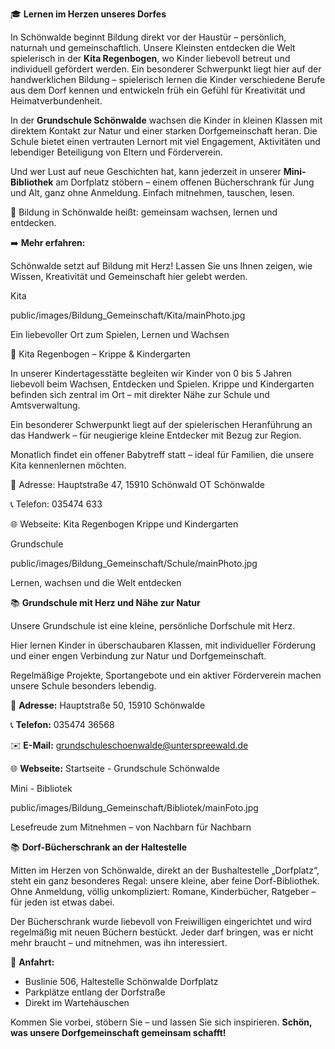 <!-- INTRO_TEXT_START -->
🎓 **Lernen im Herzen unseres Dorfes**

In Schönwalde beginnt Bildung direkt vor der Haustür – persönlich, naturnah und gemeinschaftlich. Unsere Kleinsten entdecken die Welt spielerisch in der **Kita Regenbogen**, wo Kinder liebevoll betreut und individuell gefördert werden. Ein besonderer Schwerpunkt liegt hier auf der handwerklichen Bildung – spielerisch lernen die Kinder verschiedene Berufe aus dem Dorf kennen und entwickeln früh ein Gefühl für Kreativität und Heimatverbundenheit.

In der **Grundschule Schönwalde** wachsen die Kinder in kleinen Klassen mit direktem Kontakt zur Natur und einer starken Dorfgemeinschaft heran. Die Schule bietet einen vertrauten Lernort mit viel Engagement, Aktivitäten und lebendiger Beteiligung von Eltern und Förderverein.

Und wer Lust auf neue Geschichten hat, kann jederzeit in unserer **Mini-Bibliothek** am Dorfplatz stöbern – einem offenen Bücherschrank für Jung und Alt, ganz ohne Anmeldung. Einfach mitnehmen, tauschen, lesen.

📖 Bildung in Schönwalde heißt: gemeinsam wachsen, lernen und entdecken.

➡️ **Mehr erfahren:**
<!-- INTRO_TEXT_END -->
<!-- SEPARATE_TEXT_START -->
 Schönwalde setzt auf Bildung mit Herz! Lassen Sie uns Ihnen zeigen, wie Wissen, Kreativität und Gemeinschaft hier gelebt werden.
<!-- SEPARATE_TEXT_END -->

<!-- KITA_NAME_START -->
Kita
<!-- KITA_NAME_END -->
<!-- KITA_PHOTO_START -->
public/images/Bildung_Gemeinschaft/Kita/mainPhoto.jpg
<!-- KITA_PHOTO_END -->
<!-- KITA_SLOGAN_START -->
Ein liebevoller Ort zum Spielen, Lernen und Wachsen
<!-- KITA_SLOGAN_END -->
<!-- KITA_TEXT_START -->
🎨 Kita Regenbogen – Krippe & Kindergarten 

In unserer Kindertagesstätte begleiten wir Kinder von 0 bis 5 Jahren liebevoll beim Wachsen, Entdecken und Spielen. Krippe und Kindergarten befinden sich zentral im Ort – mit direkter Nähe zur Schule und Amtsverwaltung.

Ein besonderer Schwerpunkt liegt auf der spielerischen Heranführung an das Handwerk – für neugierige kleine Entdecker mit Bezug zur Region.

Monatlich findet ein offener Babytreff statt – ideal für Familien, die unsere Kita kennenlernen möchten.

📍 Adresse: Hauptstraße 47, 15910 Schönwald OT Schönwalde 

📞 Telefon: 035474 633
 
🌐 Webseite: Kita Regenbogen Krippe und Kindergarten
<!-- KITA_TEXT_END -->

<!-- GRUNDSCHULE_NAME_START -->
Grundschule
<!-- GRUNDSCHULE_NAME_END -->
<!-- GRUNDSCHULE_PHOTO_START -->
public/images/Bildung_Gemeinschaft/Schule/mainPhoto.jpg
<!-- GRUNDSCHULE_PHOTO_END -->
<!-- GRUNDSCHULE_SLOGAN_START -->
Lernen, wachsen und die Welt entdecken
<!-- GRUNDSCHULE_SLOGAN_END -->
<!-- GRUNDSCHULE_TEXT_START -->
📚 **Grundschule mit Herz und Nähe zur Natur**

Unsere Grundschule ist eine kleine, persönliche Dorfschule mit Herz.

Hier lernen Kinder in überschaubaren Klassen, mit individueller Förderung und einer engen Verbindung zur Natur und Dorfgemeinschaft.

Regelmäßige Projekte, Sportangebote und ein aktiver Förderverein machen unsere Schule besonders lebendig.

📍 **Adresse:** Hauptstraße 50, 15910 Schönwalde

📞 **Telefon:** 035474 36568

✉️ **E-Mail:** grundschuleschoenwalde@unterspreewald.de

🌐 **Webseite:** Startseite - Grundschule Schönwalde
<!-- GRUNDSCHULE_TEXT_END -->

<!-- MINIBIBLIOTEK_NAME_START -->
Mini - Bibliotek
<!-- MINIBIBLIOTEK_NAME_END -->
<!-- MINIBIBLIOTEK_PHOTO_START -->
public/images/Bildung_Gemeinschaft/Bibliotek/mainFoto.jpg
<!-- MINIBIBLIOTEK_PHOTO_END -->
<!-- MINIBIBLIOTEK_SLOGAN_START -->
Lesefreude zum Mitnehmen – von Nachbarn für Nachbarn
<!-- MINIBIBLIOTEK_SLOGAN_END -->
<!-- MINIBIBLIOTEK_TEXT_START -->
📚 **Dorf-Bücherschrank an der Haltestelle**

Mitten im Herzen von Schönwalde, direkt an der Bushaltestelle „Dorfplatz“, steht ein ganz besonderes Regal: unsere kleine, aber feine Dorf-Bibliothek. Ohne Anmeldung, völlig unkompliziert: Romane, Kinderbücher, Ratgeber – für jeden ist etwas dabei.

Der Bücherschrank wurde liebevoll von Freiwilligen eingerichtet und wird regelmäßig mit neuen Büchern bestückt. Jeder darf bringen, was er nicht mehr braucht – und mitnehmen, was ihn interessiert.

📍 **Anfahrt:**
* Buslinie 506, Haltestelle Schönwalde Dorfplatz
* Parkplätze entlang der Dorfstraße
* Direkt im Wartehäuschen

Kommen Sie vorbei, stöbern Sie – und lassen Sie sich inspirieren.
**Schön, was unsere Dorfgemeinschaft gemeinsam schafft!**
<!-- MINIBIBLIOTEK_TEXT_END -->

